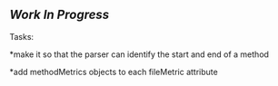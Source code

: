 *Work In Progress*
------------------

Tasks:

*make it so that the parser can identify the start and end of a method

*add methodMetrics objects to each fileMetric attribute
